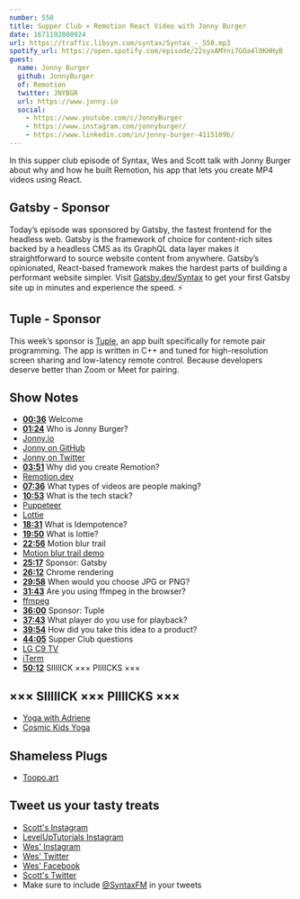 ```yaml
---
number: 550
title: Supper Club × Remotion React Video with Jonny Burger
date: 1671192000924
url: https://traffic.libsyn.com/syntax/Syntax_-_550.mp3
spotify_url: https://open.spotify.com/episode/22syxAMYni7GOa4l0KHHyB
guest:
  name: Jonny Burger
  github: JonnyBurger
  of: Remotion
  twitter: JNYBGR
  url: https://www.jonny.io
  social:
    - https://www.youtube.com/c/JonnyBurger
    - https://www.instagram.com/jonnyburger/
    - https://www.linkedin.com/in/jonny-burger-4115109b/
---
```


In this supper club episode of Syntax, Wes and Scott talk with Jonny Burger about why and how he built Remotion, his app that lets you create MP4 videos using React.

## Gatsby - Sponsor

Today’s episode was sponsored by Gatsby, the fastest frontend for the headless web. Gatsby is the framework of choice for content-rich sites backed by a headless CMS as its GraphQL data layer makes it straightforward to source website content from anywhere. Gatsby’s opinionated, React-based framework makes the hardest parts of building a performant website simpler. Visit [Gatsby.dev/Syntax](https://gatsby.dev/Syntax) to get your first Gatsby site up in minutes and experience the speed. ⚡️

## Tuple - Sponsor

This week’s sponsor is [Tuple](https://tuple.app/syntax), an app built specifically for remote pair programming. The app is written in C++ and tuned for high-resolution screen sharing and low-latency remote control. Because developers deserve better than Zoom or Meet for pairing.

## Show Notes

- **[00:36](#t=00:36)** Welcome
- **[01:24](#t=01:24)** Who is Jonny Burger?
- [Jonny.io](https://www.jonny.io)
- [Jonny on GitHub](https://github.com/JonnyBurger)
- [Jonny on Twitter](https://twitter.com/JNYBGR)
- **[03:51](#t=03:51)** Why did you create Remotion?
- [Remotion.dev](https://www.remotion.dev)
- **[07:36](#t=07:36)** What types of videos are people making?
- **[10:53](#t=10:53)** What is the tech stack?
- [Puppeteer](http://pptr.dev)
- [Lottie](https://lottiefiles.com/)
- **[18:31](#t=18:31)** What is Idempotence?
- **[19:50](#t=19:50)** What is lottie?
- **[22:56](#t=22:56)** Motion blur trail
- [Motion blur trail demo](https://www.remotion.dev/docs/motion-blur/trail)
- **[25:17](#t=25:17)** Sponsor: Gatsby
- **[26:12](#t=26:12)** Chrome rendering
- **[29:58](#t=29:58)** When would you choose JPG or PNG?
- **[31:43](#t=31:43)** Are you using ffmpeg in the browser?
- [ffmpeg](https://ffmpeg.org)
- **[36:00](#t=36:00)** Sponsor: Tuple
- **[37:43](#t=37:43)** What player do you use for playback?
- **[39:54](#t=39:54)** How did you take this idea to a product?
- **[44:05](#t=44:05)** Supper Club questions
- [LG C9 TV](https://www.rtings.com/tv/reviews/lg/c9-oled)
- [iTerm](https://iterm2.com)
- **[50:12](#t=50:12)** SIIIIICK ××× PIIIICKS ×××

## ××× SIIIIICK ××× PIIIICKS ×××

- [Yoga with Adriene](https://www.youtube.com/@yogawithadriene)
- [Cosmic Kids Yoga](https://www.youtube.com/@CosmicKidsYoga)

## Shameless Plugs

- [Toopo.art](https://toopo.art)

## Tweet us your tasty treats

- [Scott's Instagram](https://www.instagram.com/stolinski/)
- [LevelUpTutorials Instagram](https://www.instagram.com/LevelUpTutorials/)
- [Wes' Instagram](https://www.instagram.com/wesbos/)
- [Wes' Twitter](https://twitter.com/wesbos)
- [Wes' Facebook](https://www.facebook.com/wesbos.developer)
- [Scott's Twitter](https://twitter.com/stolinski)
- Make sure to include [@SyntaxFM](https://twitter.com/SyntaxFM) in your tweets
